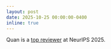 ```yaml
---
layout: post
date: 2025-10-25 00:00:00-0400
inline: true
---
```


Quan is a <a href="https://neurips.cc/Conferences/2025/ProgramCommittee" target="_blank">top reviewer</a> at NeurIPS 2025.
